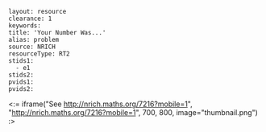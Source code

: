 ````
layout: resource
clearance: 1
keywords:
title: 'Your Number Was...'
alias: problem
source: NRICH
resourceType: RT2
stids1: 
  - e1
stids2:
pvids1:
pvids2:

````

<:= iframe("See http://nrich.maths.org/7216?mobile=1", "http://nrich.maths.org/7216?mobile=1", 700, 800, image="thumbnail.png") :>

